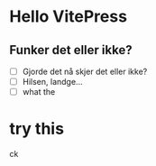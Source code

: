 # Hello VitePress
## Funker det eller ikke?
- [ ] Gjorde det nå skjer det eller ikke?
- [ ] Hilsen, landge...
- [ ] what the
# try this 

ck